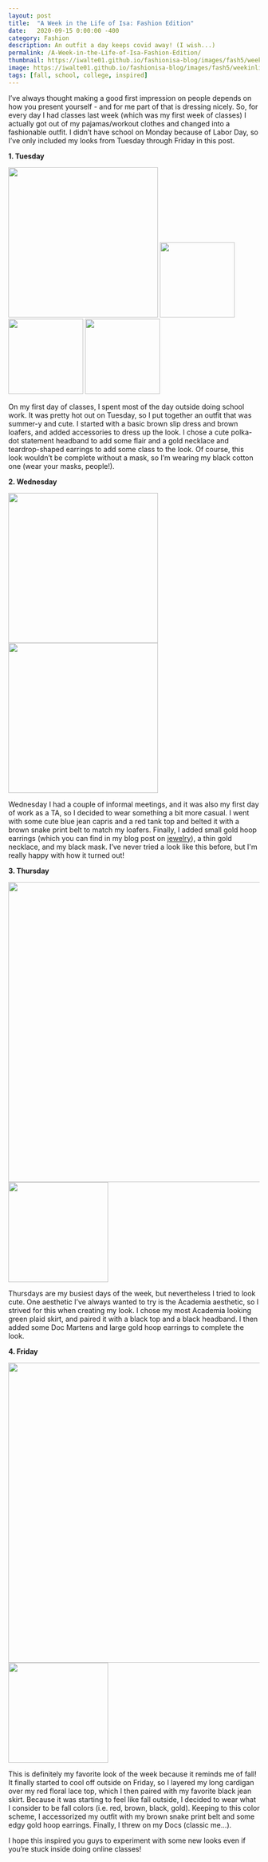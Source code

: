 ```yaml
---
layout: post
title:  "A Week in the Life of Isa: Fashion Edition"
date:   2020-09-15 0:00:00 -400
category: Fashion
description: An outfit a day keeps covid away! (I wish...)
permalink: /A-Week-in-the-Life-of-Isa-Fashion-Edition/
thumbnail: https://iwalte01.github.io/fashionisa-blog/images/fash5/weekinlife_thumbnail.jpg
image: https://iwalte01.github.io/fashionisa-blog/images/fash5/weekinlife_thumbnail.jpg
tags: [fall, school, college, inspired]
---
```

<style>
.lst-item {
	font-weight: bold;
}
</style>
I’ve always thought making a good first impression on people depends on how you present yourself - and for me  part of that is dressing nicely. So, for every day I had classes last week (which was my first week of classes) I actually got out of my pajamas/workout clothes and changed into a fashionable outfit. I didn’t have school on Monday because of Labor Day, so I’ve only included my looks from Tuesday through Friday in this post.

<p class="lst-item">1. Tuesday</p>

<img src="/fashionisa-blog/images/fash5/weekinlife_thumbnail.jpg" height="300px">

<img src="/fashionisa-blog/images/fash5/weekinlife1.jpg" height="150px">
<img src="/fashionisa-blog/images/fash5/weekinlifehb.jpg" height="150px">
<img src="/fashionisa-blog/images/fash5/weekinlife1earrings.jpg" height="150px">

On my first day of classes, I spent most of the day outside doing school work. It was pretty hot out on Tuesday, so I put together an outfit that was summer-y and cute. I started with a basic brown slip dress and brown loafers, and added accessories to dress up the look. I chose a cute polka-dot statement headband to add some flair and a gold necklace and teardrop-shaped earrings to add some class to the look. Of course, this look wouldn’t be complete without a mask, so I’m wearing my black cotton one (wear your masks, people!).

<p class="lst-item">2. Wednesday</p>

<img src="/fashionisa-blog/images/fash5/weekinlife2.jpg" height="300px">
<img src="/fashionisa-blog/images/fash5/weekinlife2n.jpg" height="300px">

Wednesday I had a couple of informal meetings, and it was also my first day of work as a TA, so I decided to wear something a bit more casual. I went with some cute blue jean capris and a red tank top and belted it with a brown snake print belt to match my loafers. Finally, I added small gold hoop earrings (which you can find in my blog post on <a href="https://iwalte01.github.io/fashionisa-blog/How-I-Organized-My-Earring-Collection-for-College/"> jewelry</a>), a thin gold necklace, and my black mask. I’ve never tried a look like this before, but I'm really happy with how it turned out!

<p class="lst-item">3. Thursday</p>

<img src="/fashionisa-blog/images/fash5/weekinlife3.jpg" height="600px">

<img src="/fashionisa-blog/images/fash5/weekinlife3hb.jpg" height="200px">

Thursdays are my busiest days of the week, but nevertheless I tried to look cute. One aesthetic I’ve always wanted to try is the Academia aesthetic, so I strived for this when creating my look. I chose my most Academia looking green plaid skirt, and paired it with a black top and a black headband. I then added some Doc Martens and large gold hoop earrings to complete the look.

<p class="lst-item">4. Friday</p>

<img src="/fashionisa-blog/images/fash5/weekinlife4.jpg" height="600px">

<img src="/fashionisa-blog/images/fash5/weekinlife4earrings.jpg" height="200px">

This is definitely my favorite look of the week because it reminds me of fall! It finally started to cool off outside on Friday, so I layered my long cardigan over my red floral lace top, which I then paired with my favorite black jean skirt. Because it was starting to feel like fall outside, I decided to wear what I consider to be fall colors (i.e. red, brown, black, gold). Keeping to this color scheme, I accessorized my outfit with my brown snake print belt and some edgy gold hoop earrings. Finally, I threw on my Docs (classic me...). 

I hope this inspired you guys to experiment with some new looks even if you’re stuck inside doing online classes!


